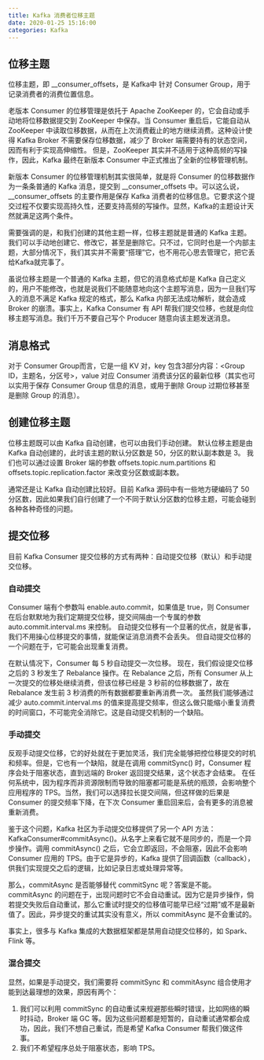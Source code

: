 ```yaml
---
title: Kafka 消费者位移主题
date: 2020-01-25 15:16:00
categories: Kafka
---
```

## 位移主题
位移主题，即 __consumer_offsets，是 Kafka中 针对 Consumer Group，用于记录消费者的消费位置信息。

老版本 Consumer 的位移管理是依托于 Apache ZooKeeper 的，它会自动或手动地将位移数据提交到 ZooKeeper 中保存。当 Consumer 重启后，它能自动从 ZooKeeper 中读取位移数据，从而在上次消费截止的地方继续消费。这种设计使得 Kafka Broker 不需要保存位移数据，减少了 Broker 端需要持有的状态空间，因而有利于实现高伸缩性。
但是，ZooKeeper 其实并不适用于这种高频的写操作，因此，Kafka 最终在新版本 Consumer 中正式推出了全新的位移管理机制。

新版本 Consumer 的位移管理机制其实很简单，就是将 Consumer 的位移数据作为一条条普通的 Kafka 消息，提交到 __consumer_offsets 中。可以这么说，__consumer_offsets 的主要作用是保存 Kafka 消费者的位移信息。它要求这个提交过程不仅要实现高持久性，还要支持高频的写操作。显然，Kafka的主题设计天然就满足这两个条件。

需要强调的是，和我们创建的其他主题一样，位移主题就是普通的 Kafka 主题。我们可以手动地创建它、修改它，甚至是删除它。只不过，它同时也是一个内部主题，大部分情况下，我们其实并不需要“搭理”它，也不用花心思去管理它，把它丢给Kafka就完事了。

虽说位移主题是一个普通的 Kafka 主题，但它的消息格式却是 Kafka 自己定义的，用户不能修改，也就是说我们不能随意地向这个主题写消息，因为一旦我们写入的消息不满足 Kafka 规定的格式，那么 Kafka 内部无法成功解析，就会造成 Broker 的崩溃。事实上，Kafka Consumer 有 API 帮我们提交位移，也就是向位移主题写消息。我们千万不要自己写个 Producer 随意向该主题发送消息。

## 消息格式
对于 Consumer Group而言，它是一组 KV 对，key 包含3部分内容：<Group ID，主题名，分区号>，value 对应 Consumer 消费该分区的最新位移（其实也可以实用于保存 Consumer Group 信息的消息，或用于删除 Group 过期位移甚至是删除 Group 的消息）。

## 创建位移主题
位移主题既可以由 Kafka 自动创建，也可以由我们手动创建。
默认位移主题是由 Kafka 自动创建的，此时该主题的默认分区数是 50，分区的默认副本数是 3。
我们也可以通过设置 Broker 端的参数 offsets.topic.num.partitions 和 offsets.topic.replication.factor 来改变分区数或副本数。

通常还是让 Kafka 自动创建比较好。目前 Kafka 源码中有一些地方硬编码了 50 分区数，因此如果我们自行创建了一个不同于默认分区数的位移主题，可能会碰到各种各种奇怪的问题。

## 提交位移
目前 Kafka Consumer 提交位移的方式有两种：自动提交位移（默认）和手动提交位移。

### 自动提交
Consumer 端有个参数叫 enable.auto.commit，如果值是 true，则 Consumer 在后台默默地为我们定期提交位移，提交间隔由一个专属的参数 auto.commit.interval.ms 来控制。
自动提交位移有一个显著的优点，就是省事，我们不用操心位移提交的事情，就能保证消息消费不会丢失。
但自动提交位移的一个问题在于，它可能会出现重复消费。

在默认情况下，Consumer 每 5 秒自动提交一次位移。
现在，我们假设提交位移之后的 3 秒发生了 Rebalance 操作。在 Rebalance 之后，所有 Consumer 从上一次提交的位移处继续消费，但该位移已经是 3 秒前的位移数据了，故在 Rebalance 发生前 3 秒消费的所有数据都要重新再消费一次。
虽然我们能够通过减少 auto.commit.interval.ms 的值来提高提交频率，但这么做只能缩小重复消费的时间窗口，不可能完全消除它。这是自动提交机制的一个缺陷。

### 手动提交
反观手动提交位移，它的好处就在于更加灵活，我们完全能够把控位移提交的时机和频率。但是，它也有一个缺陷，就是在调用 commitSync() 时，Consumer 程序会处于阻塞状态，直到远端的 Broker 返回提交结果，这个状态才会结束。
在任何系统中，因为程序而非资源限制而导致的阻塞都可能是系统的瓶颈，会影响整个应用程序的 TPS。当然，我们可以选择拉长提交间隔，但这样做的后果是 Consumer 的提交频率下降，在下次 Consumer 重启回来后，会有更多的消息被重新消费。

鉴于这个问题，Kafka 社区为手动提交位移提供了另一个 API 方法：KafkaConsumer#commitAsync()。从名字上来看它就不是同步的，而是一个异步操作。调用 commitAsync() 之后，它会立即返回，不会阻塞，因此不会影响 Consumer 应用的 TPS。由于它是异步的，Kafka 提供了回调函数（callback），供我们实现提交之后的逻辑，比如记录日志或处理异常等。

那么，commitAsync 是否能够替代 commitSync 呢？答案是不能。commitAsync 的问题在于，出现问题时它不会自动重试。因为它是异步操作，倘若提交失败后自动重试，那么它重试时提交的位移值可能早已经“过期”或不是最新值了。因此，异步提交的重试其实没有意义，所以 commitAsync 是不会重试的。

事实上，很多与 Kafka 集成的大数据框架都是禁用自动提交位移的，如 Spark、Flink 等。

### 混合提交
显然，如果是手动提交，我们需要将 commitSync 和 commitAsync 组合使用才能到达最理想的效果，原因有两个：
1. 我们可以利用 commitSync 的自动重试来规避那些瞬时错误，比如网络的瞬时抖动，Broker 端 GC 等。因为这些问题都是短暂的，自动重试通常都会成功，因此，我们不想自己重试，而是希望 Kafka Consumer 帮我们做这件事。
2. 我们不希望程序总处于阻塞状态，影响 TPS。

